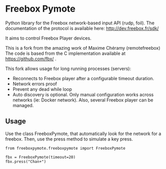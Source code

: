 Freebox Pymote
=============

Python library for the Freebox network-based input API (rudp, foil).
The documentation of the protocol is available here: http://dev.freebox.fr/sdk/

It aims to control Freebox Player devices.

This is a fork from the amazing work of Maxime Chéramy (remotefreebox)
The code is based from the C implementation available at https://github.com/fbx/ .

This fork allows usage for long running processes (servers):
- Reconnects to Freebox player after a configurable timeout duration.
- Network errors proof
- Prevent any dead while loop
- Auto discovery is optional. Only manual configuration works across networks (ie: Docker network). Also, several Freebox player can be managed.

## Usage

Use the class FreeboxPymote, that automatically look for the network for a freebox.
Then, use the press method to simulate a key press.

    from freeboxpymote.freeboxpymote import FreeboxPymote

    fbx = FreeboxPymote(timeout=20)
    fbx.press("Chan+")
